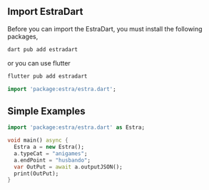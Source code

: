 ## Import EstraDart

Before you can import the EstraDart, you must install the following packages,

```dart
dart pub add estradart
```

or you can use flutter

```dart
flutter pub add estradart
```

```dart
import 'package:estra/estra.dart';
```

## Simple Examples

```dart
import 'package:estra/estra.dart' as Estra;

void main() async {
  Estra a = new Estra();
  a.typeCat = "anigames";
  a.endPoint = "husbando";
  var OutPut = await a.outputJSON();
  print(OutPut);
}
```
